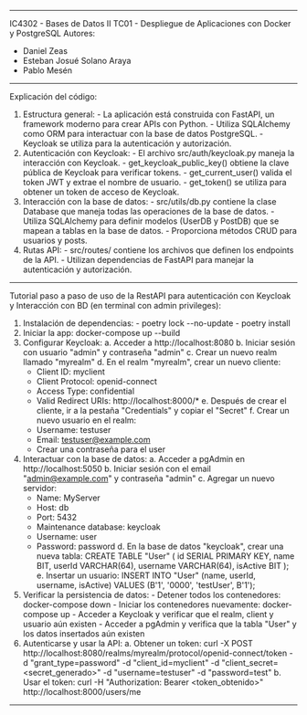 ----------------------------------------------------------------------------------------------------------------------------
IC4302 - Bases de Datos II
TC01 - Despliegue de Aplicaciones con Docker y PostgreSQL
Autores:
  - Daniel Zeas
  - Esteban Josué Solano Araya
  - Pablo Mesén
----------------------------------------------------------------------------------------------------------------------------

Explicación del código:
  1. Estructura general: 
    - La aplicación está construida con FastAPI, un framework moderno para crear APIs con Python.
    - Utiliza SQLAlchemy como ORM para interactuar con la base de datos PostgreSQL.
    - Keycloak se utiliza para la autenticación y autorización.
  2. Autenticación con Keycloak:
    - El archivo src/auth/keycloak.py maneja la interacción con Keycloak.
    - get_keycloak_public_key() obtiene la clave pública de Keycloak para verificar tokens.
    - get_current_user() valida el token JWT y extrae el nombre de usuario.
    - get_token() se utiliza para obtener un token de acceso de Keycloak.
  3. Interacción con la base de datos:
    - src/utils/db.py contiene la clase Database que maneja todas las operaciones de la base de datos.
    - Utiliza SQLAlchemy para definir modelos (UserDB y PostDB) que se mapean a tablas en la base de datos.
    - Proporciona métodos CRUD para usuarios y posts.
  4. Rutas API:
    - src/routes/ contiene los archivos que definen los endpoints de la API.
    - Utilizan dependencias de FastAPI para manejar la autenticación y autorización.

----------------------------------------------------------------------------------------------------------------------------

Tutorial paso a paso de uso de la RestAPI para autenticación con Keycloak y Interacción con BD (en terminal con admin privileges):
  1. Instalación de dependencias:
    - poetry lock --no-update
    - poetry install
  2. Iniciar la app:
    docker-compose up --build
  3. Configurar Keycloak:
    a. Acceder a http://localhost:8080
    b. Iniciar sesión con usuario "admin" y contraseña "admin"
    c. Crear un nuevo realm llamado "myrealm"
    d. En el realm "myrealm", crear un nuevo cliente:
      - Client ID: myclient
      - Client Protocol: openid-connect
      - Access Type: confidential
      - Valid Redirect URIs: http://localhost:8000/*
    e. Después de crear el cliente, ir a la pestaña "Credentials" y copiar el "Secret"
    f. Crear un nuevo usuario en el realm:
      - Username: testuser
      - Email: testuser@example.com
      - Crear una contraseña para el user
  4. Interactuar con la base de datos:
    a. Acceder a pgAdmin en http://localhost:5050
    b. Iniciar sesión con el email "admin@example.com" y contraseña "admin"
    c. Agregar un nuevo servidor:
      - Name: MyServer
      - Host: db
      - Port: 5432
      - Maintenance database: keycloak
      - Username: user
      - Password: password
    d. En la base de datos "keycloak", crear una nueva tabla:
      CREATE TABLE "User" (
        id SERIAL PRIMARY KEY,
        name BIT,
        userId VARCHAR(64),
        username VARCHAR(64),
        isActive BIT
      );
    e. Insertar un usuario:
      INSERT INTO "User" (name, userId, username, isActive)
      VALUES (B'1', '0000', 'testUser', B'1');
  5. Verificar la persistencia de datos:
    - Detener todos los contenedores: docker-compose down
    - Iniciar los contenedores nuevamente: docker-compose up
    - Acceder a Keycloak y verificar que el realm, client y usuario aún existen
    - Acceder a pgAdmin y verifica que la tabla "User" y los datos insertados aún existen
  6. Autenticarse y usar la API:
    a. Obtener un token:
      curl -X POST http://localhost:8080/realms/myrealm/protocol/openid-connect/token -d "grant_type=password" -d "client_id=myclient" -d "client_secret=<secret_generado>" -d "username=testuser" -d "password=test"
    b. Usar el token:
      curl -H "Authorization: Bearer <token_obtenido>" http://localhost:8000/users/me

----------------------------------------------------------------------------------------------------------------------------